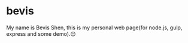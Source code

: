 # bevis

My name is Bevis Shen, this is my personal web page(for node.js, gulp, express and some demo).😊
